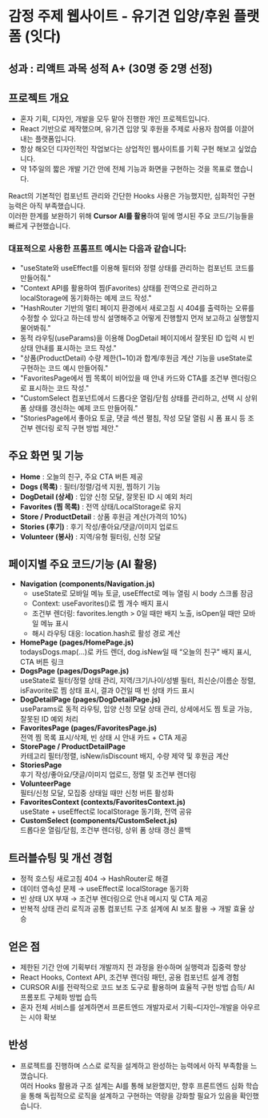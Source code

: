 # 감정 주제 웹사이트 - 유기견 입양/후원 플랫폼 (잇다)
## 성과 : 리액트 과목 성적 A+ (30명 중 2명 선정)
## 프로젝트 개요
- 혼자 기획, 디자인, 개발을 모두 맡아 진행한 개인 프로젝트입니다.
- React 기반으로 제작했으며, 유기견 입양 및 후원을 주제로 사용자 참여를 이끌어내는 플랫폼입니다.
- 항상 해오던 디자인적인 작업보다는 상업적인 웹사이트를 기획 구현 해보고 싶었습니다.
- 약 1주일의 짧은 개발 기간 안에 전체 기능과 화면을 구현하는 것을 목표로 했습니다.  

React의 기본적인 컴포넌트 관리와 간단한 Hooks 사용은 가능했지만, 심화적인 구현 능력은 아직 부족했습니다.  
이러한 한계를 보완하기 위해 **Cursor AI를 활용**하여 밑에 명시된 주요 코드/기능들을 빠르게 구현했습니다.

### 대표적으로 사용한 프롬프트 예시는 다음과 같습니다:

- "useState와 useEffect를 이용해 필터와 정렬 상태를 관리하는 컴포넌트 코드를 만들어줘."
- "Context API를 활용하여 찜(Favorites) 상태를 전역으로 관리하고 localStorage에 동기화하는 예제 코드 작성."
- "HashRouter 기반의 멀티 페이지 환경에서 새로고침 시 404를 출력하는 오류를 수정할 수 있다고 하는데 방식 설명해주고 어떻게 진행할지 먼저 보고하고 실행할지 물어봐줘."
-  동적 라우팅(useParams)을 이용해 DogDetail 페이지에서 잘못된 ID 입력 시 빈 상태 안내를 표시하는 코드 작성."
- "상품(ProductDetail) 수량 제한(1~10)과 합계/후원금 계산 기능을 useState로 구현하는 코드 예시 만들어줘."
- "FavoritesPage에서 찜 목록이 비어있을 때 안내 카드와 CTA를 조건부 렌더링으로 표시하는 코드 작성."
- "CustomSelect 컴포넌트에서 드롭다운 열림/닫힘 상태를 관리하고, 선택 시 상위 폼 상태를 갱신하는 예제 코드 만들어줘."
- "StoriesPage에서 좋아요 토글, 댓글 섹션 펼침, 작성 모달 열림 시 폼 표시 등 조건부 렌더링 로직 구현 방법 제안."

## 주요 화면 및 기능
- **Home** : 오늘의 친구, 주요 CTA 버튼 제공
- **Dogs (목록)** : 필터/정렬/검색 지원, 찜하기 기능
- **DogDetail (상세)** : 입양 신청 모달, 잘못된 ID 시 예외 처리
- **Favorites (찜 목록)** : 전역 상태/LocalStorage로 유지
- **Store / ProductDetail** : 상품 후원금 계산(가격의 10%)
- **Stories (후기)** : 후기 작성/좋아요/댓글/이미지 업로드
- **Volunteer (봉사)** : 지역/유형 필터링, 신청 모달

## 페이지별 주요 코드/기능 (AI 활용)
- **Navigation (components/Navigation.js)**
  - useState로 모바일 메뉴 토글, useEffect로 메뉴 열림 시 body 스크롤 잠금
  - Context: useFavorites()로 찜 개수 배지 표시
  - 조건부 렌더링: favorites.length > 0일 때만 배지 노출, isOpen일 때만 모바일 메뉴 표시
  - 해시 라우팅 대응: location.hash로 활성 경로 계산
- **HomePage (pages/HomePage.js)**  
  todaysDogs.map(...)로 카드 렌더, dog.isNew일 때 “오늘의 친구” 배지 표시, CTA 버튼 링크
- **DogsPage (pages/DogsPage.js)**  
  useState로 필터/정렬 상태 관리, 지역/크기/나이/성별 필터, 최신순/이름순 정렬, isFavorite로 찜 상태 표시, 결과 0건일 때 빈 상태 카드 표시
- **DogDetailPage (pages/DogDetailPage.js)**  
  useParams로 동적 라우팅, 입양 신청 모달 상태 관리, 상세에서도 찜 토글 가능, 잘못된 ID 예외 처리
- **FavoritesPage (pages/FavoritesPage.js)**  
  전역 찜 목록 표시/삭제, 빈 상태 시 안내 카드 + CTA 제공
- **StorePage / ProductDetailPage**  
  카테고리 필터/정렬, isNew/isDiscount 배지, 수량 제약 및 후원금 계산
- **StoriesPage**  
  후기 작성/좋아요/댓글/이미지 업로드, 정렬 및 조건부 렌더링
- **VolunteerPage**  
  필터/신청 모달, 모집중 상태일 때만 신청 버튼 활성화
- **FavoritesContext (contexts/FavoritesContext.js)**  
  useState + useEffect로 localStorage 동기화, 전역 공유
- **CustomSelect (components/CustomSelect.js)**  
  드롭다운 열림/닫힘, 조건부 렌더링, 상위 폼 상태 갱신 콜백

## 트러블슈팅 및 개선 경험
- 정적 호스팅 새로고침 404 → HashRouter로 해결
- 데이터 영속성 문제 → useEffect로 localStorage 동기화
- 빈 상태 UX 부재 → 조건부 렌더링으로 안내 메시지 및 CTA 제공
- 반복적 상태 관리 로직과 공통 컴포넌트 구조 설계에 AI 보조 활용 → 개발 효율 상승

## 얻은 점
- 제한된 기간 안에 기획부터 개발까지 전 과정을 완수하며 실행력과 집중력 향상
- React Hooks, Context API, 조건부 렌더링 패턴, 공용 컴포넌트 설계 경험
- CURSOR AI를 전략적으로 코드 보조 도구로 활용하며 효율적 구현 방법 습득/ AI 프롬포트 구체화 방법 습득
- 혼자 전체 서비스를 설계하면서 프론트엔드 개발자로서 기획–디자인–개발을 아우르는 시야 확보

## 반성
- 프로젝트를 진행하며 스스로 로직을 설계하고 완성하는 능력에서 아직 부족함을 느꼈습니다.  
  여러 Hooks 활용과 구조 설계는 AI를 통해 보완했지만, 향후 프론트엔드 심화 학습을 통해 독립적으로 로직을 설계하고 구현하는 역량을 강화할 필요가 있음을 확인했습니다.



